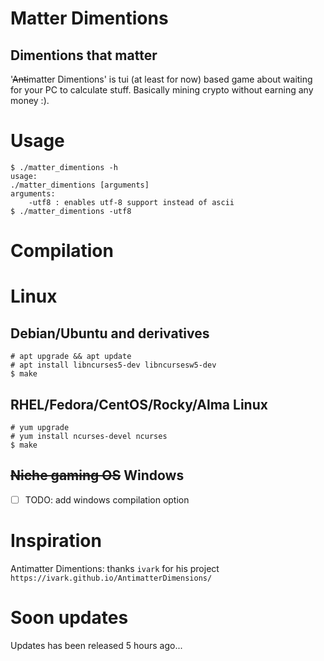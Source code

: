 # Matter Dimentions
## Dimentions that matter

'~~Anti~~matter Dimentions' is tui (at least for now) based game about waiting for your PC to calculate stuff. Basically mining crypto without earning any money :).

# Usage
```console
$ ./matter_dimentions -h
usage:
./matter_dimentions [arguments]
arguments:
	-utf8 : enables utf-8 support instead of ascii
$ ./matter_dimentions -utf8
```

# Compilation

# Linux
## Debian/Ubuntu and derivatives
```console
# apt upgrade && apt update
# apt install libncurses5-dev libncursesw5-dev
$ make
```
## RHEL/Fedora/CentOS/Rocky/Alma Linux
```console
# yum upgrade
# yum install ncurses-devel ncurses
$ make
```
## ~~Niche gaming OS~~ Windows

- [ ] TODO: add windows compilation option

# Inspiration

Antimatter Dimentions: thanks `ivark` for his project `https://ivark.github.io/AntimatterDimensions/`

# Soon updates

Updates has been released 5 hours ago...
